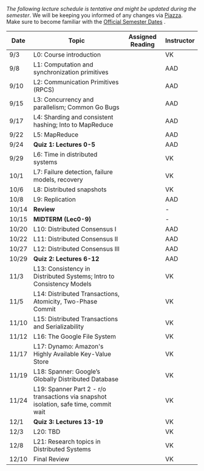 *The following lecture schedule is tentative and might be updated during the semester*. 
We will be keeping you informed of any changes via [Piazza](https://piazza.com/bu/fall2025/cascs351/home). 
Make sure to become familiar with the [Official Semester Dates](https://www.bu.edu/reg/calendars/semester/) .

| Date  | Topic | Assigned Reading | Instructor |
| ----- | ----------- |----------- | ----------- |
|  9/3  | L0:  Course introduction  |  |  VK  |
|  9/8  | L1:  Computation and synchronization primitives  |  |  AAD  |
|  9/10  | L2:  Communication Primitives (RPCS)  |  |  AAD  |
|  9/15  | L3:  Concurrency and parallelism; Common Go Bugs  |  |  AAD  |
|  9/17  | L4:  Sharding and consistent hashing; Into to MapReduce  |  |  AAD  |
|  9/22  | L5:  MapReduce |  |  AAD  |
|  9/24  | **Quiz 1: Lectures 0-5**  |  |  AAD  |
|  9/29  | L6:  Time in distributed systems  |  |  VK  |
|  10/1  | L7:  Failure detection, failure models, recovery  |  |  VK  |
|  10/6  | L8:  Distributed snapshots |  |  VK  |
|  10/8  | L9:  Replication |  |  AAD  |
|  10/14 |  **Review** |  |  -  |
|  10/15 |  **MIDTERM (Lec0-9)** |  |  -  |
|  10/20  | L10:  Distributed Consensus I |  |  AAD  |
|  10/22  | L11:  Distributed Consensus II |  |  AAD  |
|  10/27  | L12:  Distributed Consensus III |  |  AAD  |
|  10/29  | **Quiz 2: Lectures 6-12**  |  |  AAD  |
|  11/3  | L13:  Consistency in Distributed Systems; Intro to Consistency Models  |  |  VK  |
|  11/5  | L14:  Distributed Transactions, Atomicity, Two-Phase Commit  |  |  VK  |
|  11/10  | L15:  Distributed Transactions and Serializability  |  |  VK  |
|  11/12  | L16:  The Google File System  |  |  VK  |
|  11/17  | L17:  Dynamo: Amazon's Highly Available Key-Value Store  |  |  VK  |
|  11/19  | L18:  Spanner: Google’s Globally Distributed Database  |  |  VK  |
|  11/24  | L19:  Spanner Part 2 - r/o transactions via snapshot isolation, safe time, commit wait  |  |  VK  |
|  12/1  | **Quiz 3: Lectures 13-19**  |  |  VK  |
|  12/3  | L20:  TBD  |  |  VK  |
|  12/8  | L21:  Research topics in Distributed Systems  |  |  VK  |
|  12/10  |  Final Review  |  |  VK  |
